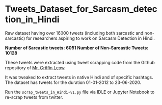 # Tweets_Dataset_for_Sarcasm_detection_in_Hindi
Raw dataset having over 16000 tweets (including both sarcastic and non-sarcastic) for researchers aspiring to work on Sarcasm Detection in Hindi.

  **Number of Sarcastic tweets: 6051
  Number of Non-Sarcastic Tweets: 10128**
  
These tweets were extracted using tweet scrapping code from the Github repository of [Mr. Griffin Leow](https://github.com/leowgriffin/tweets_analysis_hkprotests_2019/blob/master/scraping_tweets.py)

It was tweaked to extract tweets in native Hindi and of specific hashtags.
The dataset has tweets for the duration 01-01-2012 to 23-06-2020.

Run the `scrap_tweets_in_Hindi-v1.py` file via IDLE or Jupyter Notebook to re-scrap tweets from twitter.
